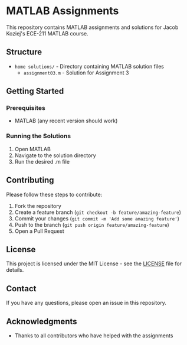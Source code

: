 # MATLAB Assignments

This repository contains MATLAB assignments and solutions for Jacob Koziej's ECE-211 MATLAB course.

## Structure

- `home solutions/` - Directory containing MATLAB solution files
  - `assignment03.m` - Solution for Assignment 3

## Getting Started

### Prerequisites

- MATLAB (any recent version should work)

### Running the Solutions

1. Open MATLAB
2. Navigate to the solution directory
3. Run the desired .m file

## Contributing

Please follow these steps to contribute:

1. Fork the repository
2. Create a feature branch (`git checkout -b feature/amazing-feature`)
3. Commit your changes (`git commit -m 'Add some amazing feature'`)
4. Push to the branch (`git push origin feature/amazing-feature`)
5. Open a Pull Request

## License

This project is licensed under the MIT License - see the [LICENSE](LICENSE) file for details.

## Contact

If you have any questions, please open an issue in this repository.

## Acknowledgments

- Thanks to all contributors who have helped with the assignments 
